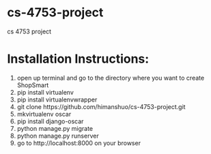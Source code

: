 # cs-4753-project
cs 4753 project


<h1>Installation Instructions:</h2>
<ol>
<li>open up terminal and go to the directory where you want to create ShopSmart</li>
<li>pip install virtualenv</li>
<li>pip install virtualenvwrapper</li>
<li>git clone https://github.com/himanshuo/cs-4753-project.git</li>
<li>mkvirtualenv oscar</li>
<li>pip install django-oscar</li>
<li>python manage.py migrate</li>
<li>python manage.py runserver</li>
<li>go to http://localhost:8000 on your browser</li>
</ol>